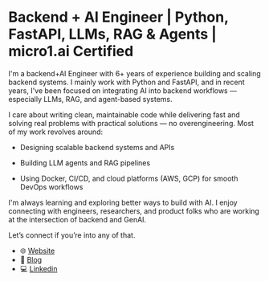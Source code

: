 # Backend + AI Engineer | Python, FastAPI, LLMs, RAG & Agents | micro1.ai Certified

I'm a backend+AI Engineer with 6+ years of experience building and scaling backend systems. I mainly work with Python and FastAPI, and in recent years, I've been focused on integrating AI into backend workflows — especially LLMs, RAG, and agent-based systems.

I care about writing clean, maintainable code while delivering fast and solving real problems with practical solutions — no overengineering. Most of my work revolves around:

- Designing scalable backend systems and APIs

- Building LLM agents and RAG pipelines

- Using Docker, CI/CD, and cloud platforms (AWS, GCP) for smooth DevOps workflows

I'm always learning and exploring better ways to build with AI. I enjoy connecting with engineers, researchers, and product folks who are working at the intersection of backend and GenAI.

Let’s connect if you’re into any of that.

- 🌐 [Website](https://mahdijafari.dev/)
- 📝 [Blog](https://mahdijafari.dev/blog) 
- 💻 [Linkedin](https://www.linkedin.com/in/mahdijafaridev)
